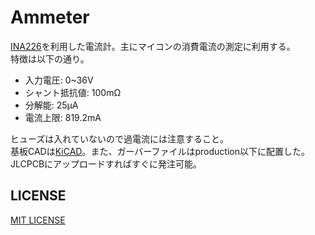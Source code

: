 # Ammeter
[INA226](https://datasheet.lcsc.com/lcsc/1809192224_Texas-Instruments-INA226AIDGSR_C49851.pdf)を利用した電流計。主にマイコンの消費電流の測定に利用する。  
特徴は以下の通り。
* 入力電圧: 0~36V
* シャント抵抗値: 100mΩ
* 分解能: 25µA
* 電流上限: 819.2mA

ヒューズは入れていないので過電流には注意すること。  
基板CADは[KiCAD](kicad.org)。また、ガーバーファイルはproduction以下に配置した。JLCPCBにアップロードすればすぐに発注可能。

## LICENSE
[MIT LICENSE](/LICENSE)

